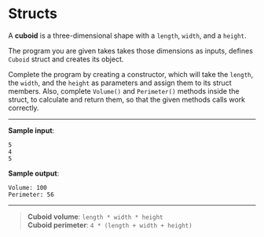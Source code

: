# Structs

A **cuboid** is a three-dimensional shape with a `length`, `width`, and a `height`.

The program you are given takes takes those dimensions as inputs, defines `Cuboid` struct and creates its object.

Complete the program by creating a constructor, which will take the `length`, the `width`, and the `height` as parameters and assign them to its struct members. Also, complete `Volume()` and `Perimeter()` methods inside the struct, to calculate and return them, so that the given methods calls work correctly.

---

**Sample input**:  
```
5
4
5
```

**Sample output**:  
```
Volume: 100
Perimeter: 56
```

---

>**Cuboid volume**: `length * width * height`  
>**Cuboid perimeter**: `4 * (length + width + height)`
